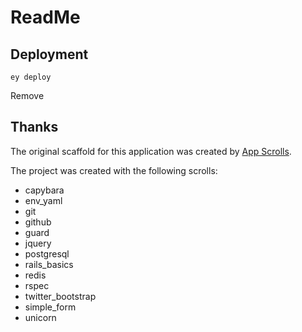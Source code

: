 # ReadMe


## Deployment

```
ey deploy
```
Remove
## Thanks

The original scaffold for this application was created by [App Scrolls](http://appscrolls.org).

The project was created with the following scrolls:

* capybara
* env_yaml
* git
* github
* guard
* jquery
* postgresql
* rails_basics
* redis
* rspec
* twitter_bootstrap
* simple_form
* unicorn

